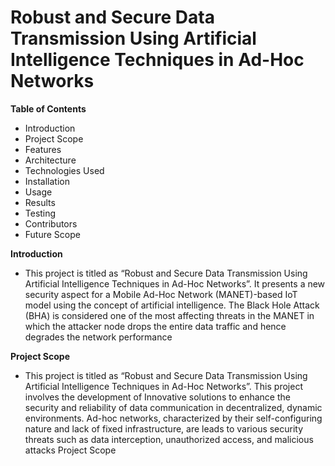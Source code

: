 # Robust and Secure Data Transmission Using Artificial Intelligence Techniques in Ad-Hoc Networks
**Table of Contents**
 - Introduction
 - Project Scope
 - Features
 - Architecture
 - Technologies Used
 - Installation
 - Usage
 - Results
 - Testing
 - Contributors
 - Future Scope
   
**Introduction**
- This project is titled as “Robust and Secure Data Transmission Using Artificial Intelligence Techniques in Ad-Hoc Networks”. It presents a new security aspect for a Mobile Ad-Hoc Network (MANET)-based IoT model using the concept of artificial intelligence. The Black Hole Attack (BHA) is considered one of the most affecting threats in the MANET in which the attacker node drops the entire data traffic and hence degrades the network performance

 **Project Scope**
   
 - This project is titled as “Robust and Secure Data Transmission Using Artificial Intelligence Techniques in Ad-Hoc Networks”. This project involves the development of Innovative solutions to enhance the security 
 and reliability of data communication in decentralized, dynamic environments. Ad-hoc networks, characterized by their self-configuring nature and lack of fixed infrastructure, are leads to various security threats 
 such as data interception, unauthorized access, and malicious attacks
 Project Scope
